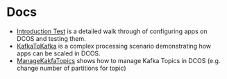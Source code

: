 # Docs

- [Introduction Test](IntroTest.md) is a detailed walk through of configuring apps on DCOS and testing them.
- [KafkaToKafka](KafkaToKafka.md) is a complex processing scenario demonstrating how apps can be scaled in DCOS.
- [ManageKakfaTopics](ManageKafkaTopics.md) shows how to manage Kafka Topics in DCOS (e.g. change number of partitions for topic)
